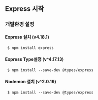 ## Express 시작

### 개발환경 설정

#### Express 설치 (v4.18.1)
```
 $ npm install express
```
#### Express Type설정 (v^4.17.13)
```
 $ npm install --save-dev @types/express
```
#### Nodemon 설치 (v^2.0.19)
```
 $ npm install --save-dev @types/express
```